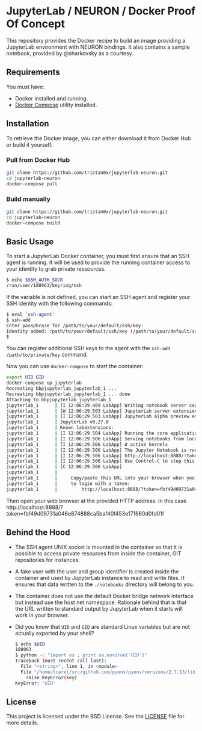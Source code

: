 # JupyterLab / NEURON / Docker Proof Of Concept

This repository provides the Docker recipe to build an image providing
a JupyterLab environment with NEURON bindings.
It also contains a sample notebook, provided by @sharkovsky as a courtesy.

## Requirements

You must have:
* Docker installed and running.
* [Docker Compose](https://docs.docker.com/compose) utility installed.

## Installation

To retrieve the Docker image, you can either download it from Docker Hub or build it yourself.

### Pull from Docker Hub

```bash
git clone https://github.com/tristan0x/jupyterlab-neuron.git
cd jupyterlab-neuron
docker-compose pull
```

### Build manually

```bash
git clone https://github.com/tristan0x/jupyterlab-neuron.git
cd jupyterlab-neuron
docker-compose build
```

## Basic Usage

To start a JupyterLab Docker container, you must first ensure that
an SSH agent is running. It will be used to provide the running container
access to your identity to grab private ressources.

```bash
$ echo $SSH_AUTH_SOCK
/run/user/188063/keyring/ssh
```

If the variable is not defined, you can start an SSH agent and register
your SSH identity with the following commands:

```bash
$ eval `ssh-agent`
$ ssh-add
Enter passphrase for /path/to/your/default/ssh/key:
Identity added: /path/to/your/default/ssh/key (/path/to/your/default/ssh/key)
$
```

You can register additional SSH keys to the agent with the `ssh-add /path/to/private/key` command.

Now you can use `docker-compose` to start the container:

```bash
export UID GID
docker-compose up jupyterlab
Recreating bbpjupyterlab_jupyterlab_1 ...
Recreating bbpjupyterlab_jupyterlab_1 ... done
Attaching to bbpjupyterlab_jupyterlab_1
jupyterlab_1      | [I 12:06:29.489 LabApp] Writing notebook server cookie secret to /home/dummy/.local/share/jupyter/runtime/notebook_cookie_secret
jupyterlab_1      | [W 12:06:29.503 LabApp] JupyterLab server extension not enabled, manually loading...
jupyterlab_1      | [I 12:06:29.503 LabApp] JupyterLab alpha preview extension loaded from /opt/conda/lib/python2.7/site-packages/jupyterlab
jupyterlab_1      | JupyterLab v0.27.0
jupyterlab_1      | Known labextensions:
jupyterlab_1      | [I 12:06:29.504 LabApp] Running the core application with no additional extensions or settings
jupyterlab_1      | [I 12:06:29.506 LabApp] Serving notebooks from local directory: /opt/src/notebooks
jupyterlab_1      | [I 12:06:29.506 LabApp] 0 active kernels
jupyterlab_1      | [I 12:06:29.506 LabApp] The Jupyter Notebook is running at:
jupyterlab_1      | [I 12:06:29.506 LabApp] http://localhost:8888/?token=fbf49d09731a046e874888ca5baf40f453e171660d0fd01f
jupyterlab_1      | [I 12:06:29.506 LabApp] Use Control-C to stop this server and shut down all kernels (twice to skip confirmation).
jupyterlab_1      | [C 12:06:29.506 LabApp]
jupyterlab_1      |
jupyterlab_1      |     Copy/paste this URL into your browser when you connect for the first time,
jupyterlab_1      |     to login with a token:
jupyterlab_1      |         http://localhost:8888/?token=fbf49d09731a046e874888ca5baf40f453e171660d0fd01f
```

Then open your web browser at the provided HTTP address. In this case
http://localhost:8888/?token=fbf49d09731a046e874888ca5baf40f453e171660d0fd01f

## Behind the Hood

* The SSH agent UNIX socket is mounted in the container so that it is possible
to access private resources from inside the container, GIT repositories for
instances.
* A fake user with the user and group identifier is created inside the container
and used by JupyterLab instance to read and write files. It ensures that
data written to the `./notebooks` directory will belong to you.
* The container does not use the default Docker bridge network interface but
instead use the host net namespace. Rationale behind that is that the URL written
to standard output by JupyterLab when it starts will work in your browser.
* Did you know that `UID` and `GID` are standard Linux variables but are
not actually exported by your shell?

    ```bash
    $ echo $UID
    188063
    $ python -c "import os ; print os.environ['UID']"
    Traceback (most recent call last):
      File "<string>", line 1, in <module>
      File "/home/tcarel/src/github.com/pyenv/pyenv/versions/2.7.13/lib/python2.7/UserDict.py", line 40, in __getitem__
        raise KeyError(key)
    KeyError: 'UID'
    ```

## License

This project is licensed under the BSD License. See the [LICENSE](./LICENSE) file
for more details.
